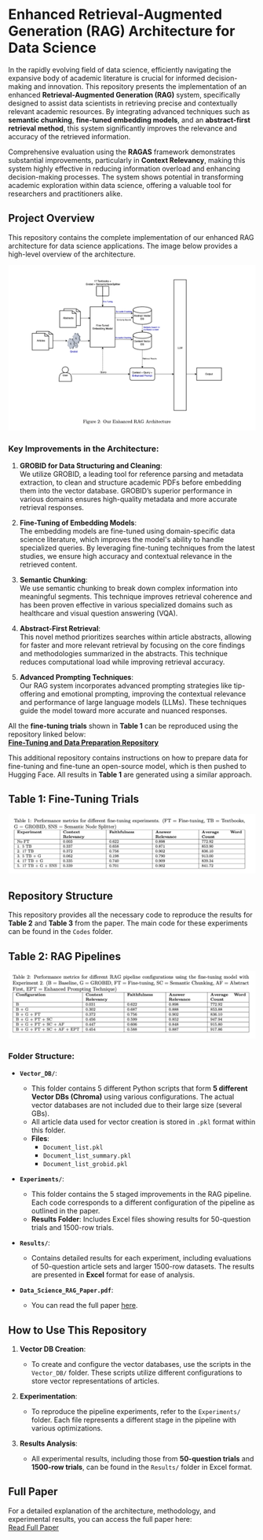 # **Enhanced Retrieval-Augmented Generation (RAG) Architecture for Data Science**

In the rapidly evolving field of data science, efficiently navigating the expansive body of academic literature is crucial for informed decision-making and innovation. This repository presents the implementation of an enhanced **Retrieval-Augmented Generation (RAG)** system, specifically designed to assist data scientists in retrieving precise and contextually relevant academic resources. By integrating advanced techniques such as **semantic chunking**, **fine-tuned embedding models**, and an **abstract-first retrieval method**, this system significantly improves the relevance and accuracy of the retrieved information.

Comprehensive evaluation using the **RAGAS** framework demonstrates substantial improvements, particularly in **Context Relevancy**, making this system highly effective in reducing information overload and enhancing decision-making processes. The system shows potential in transforming academic exploration within data science, offering a valuable tool for researchers and practitioners alike.

## **Project Overview**

This repository contains the complete implementation of our enhanced RAG architecture for data science applications. The image below provides a high-level overview of the architecture.

![Enhanced RAG Architecture](https://github.com/Ahmetyasin/Data_Science_RAG_Paper/blob/main/img/Enhanced_Architecture.png)

### **Key Improvements in the Architecture:**
1. **GROBID for Data Structuring and Cleaning**:  
   We utilize GROBID, a leading tool for reference parsing and metadata extraction, to clean and structure academic PDFs before embedding them into the vector database. GROBID’s superior performance in various domains ensures high-quality metadata and more accurate retrieval responses.

2. **Fine-Tuning of Embedding Models**:  
   The embedding models are fine-tuned using domain-specific data science literature, which improves the model's ability to handle specialized queries. By leveraging fine-tuning techniques from the latest studies, we ensure high accuracy and contextual relevance in the retrieved content.

3. **Semantic Chunking**:  
   We use semantic chunking to break down complex information into meaningful segments. This technique improves retrieval coherence and has been proven effective in various specialized domains such as healthcare and visual question answering (VQA).

4. **Abstract-First Retrieval**:  
   This novel method prioritizes searches within article abstracts, allowing for faster and more relevant retrieval by focusing on the core findings and methodologies summarized in the abstracts. This technique reduces computational load while improving retrieval accuracy.

5. **Advanced Prompting Techniques**:  
   Our RAG system incorporates advanced prompting strategies like tip-offering and emotional prompting, improving the contextual relevance and performance of large language models (LLMs). These techniques guide the model toward more accurate and nuanced responses.


All the **fine-tuning trials** shown in **Table 1** can be reproduced using the repository linked below:  
**[Fine-Tuning and Data Preparation Repository](https://github.com/Ahmetyasin/DS-Fine-Tuning-Embedding)**

This additional repository contains instructions on how to prepare data for fine-tuning and fine-tune an open-source model, which is then pushed to Hugging Face. All results in **Table 1** are generated using a similar approach.

## **Table 1: Fine-Tuning Trials**

![Table 1](https://github.com/Ahmetyasin/Data_Science_RAG_Paper/blob/main/img/Table_1.png)


## **Repository Structure**

This repository provides all the necessary code to reproduce the results for **Table 2** and **Table 3** from the paper. The main code for these experiments can be found in the `Codes` folder.

## **Table 2: RAG Pipelines**

![Table 2](https://github.com/Ahmetyasin/Data_Science_RAG_Paper/blob/main/img/Table_2.png)


### **Folder Structure:**

- **`Vector_DB/`**:
  - This folder contains 5 different Python scripts that form **5 different Vector DBs (Chroma)** using various configurations. The actual vector databases are not included due to their large size (several GBs).
  - All article data used for vector creation is stored in `.pkl` format within this folder.
  - **Files**:
    - `Document_list.pkl`
    - `Document_list_summary.pkl`
    - `Document_list_grobid.pkl`
    
- **`Experiments/`**:
  - This folder contains the 5 staged improvements in the RAG pipeline. Each code corresponds to a different configuration of the pipeline as outlined in the paper.
  - **Results Folder**: Includes Excel files showing results for 50-question trials and 1500-row trials.
  
- **`Results/`**:
  - Contains detailed results for each experiment, including evaluations of 50-question article sets and larger 1500-row datasets. The results are presented in **Excel** format for ease of analysis.
  
- **`Data_Science_RAG_Paper.pdf`**:
  - You can read the full paper [here](https://github.com/Ahmetyasin/Data_Science_RAG_Paper/blob/main/Data_Science_RAG_Paper.pdf).

## **How to Use This Repository**

1. **Vector DB Creation**:
   - To create and configure the vector databases, use the scripts in the `Vector_DB/` folder. These scripts utilize different configurations to store vector representations of articles.

2. **Experimentation**:
   - To reproduce the pipeline experiments, refer to the `Experiments/` folder. Each file represents a different stage in the pipeline with various optimizations.
   
3. **Results Analysis**:
   - All experimental results, including those from **50-question trials** and **1500-row trials**, can be found in the `Results/` folder in Excel format.

## **Full Paper**

For a detailed explanation of the architecture, methodology, and experimental results, you can access the full paper here:  
[Read Full Paper](https://github.com/Ahmetyasin/Data_Science_RAG_Paper/blob/main/Data_Science_RAG_Paper.pdf)
